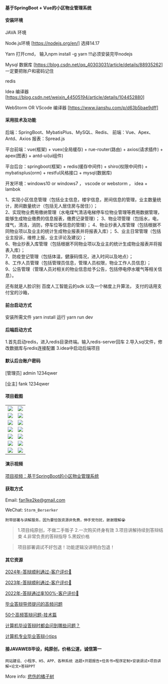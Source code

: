 #### 基于SpringBoot + Vue的小区物业管理系统

#### 安装环境

JAVA 环境 

Node.js环境 [https://nodejs.org/en/] 选择14.17

Yarn 打开cmd， 输入npm install -g yarn !!!必须安装完毕nodejs

Mysql 数据库 [https://blog.csdn.net/qq_40303031/article/details/88935262] 一定要把账户和密码记住

redis

Idea 编译器 [https://blog.csdn.net/weixin_44505194/article/details/104452880]

WebStorm OR VScode 编译器 [https://www.jianshu.com/p/d63b5bae9dff]

#### 采用技术及功能

后端：SpringBoot、MybatisPlus、MySQL、Redis、
前端：Vue、Apex、Antd、Axios
报表：Spread.js

平台前端：vue(框架) + vuex(全局缓存) + rue-router(路由) + axios(请求插件) + apex(图表)  + antd-ui(ui组件)

平台后台：springboot(框架) + redis(缓存中间件) + shiro(权限中间件) + mybatisplus(orm) + restful风格接口 + mysql(数据库)

开发环境：windows10 or windows7 ， vscode or webstorm ， idea + lambok

1、实现小区信息管理（包括业主信息，楼宇信息，房间信息的管理，业主数量统计，房间数量统计（包括无人居住房与居住））；                                                                                               
2、实现物业费用缴纳管理（水电煤气清洁电梯停车位物业管理等费用数据管理，能够生成物业缴费的信息报表，缴费记录管理）；
3、物业项管理（包括水，电，煤气，清洁，消防，停车位等信息的管理）；
4、物业抄表入库管理（包括根据不同物业项以及业主的统计生成物业报表并将报表入库）；
5、业主日常管理（包括业主投诉，维修上报，业主评论及建议）；                                                                         
6、物业抄表入库管理（包括根据不同物业项以及业主的统计生成物业报表并将报表入库）；              
7、防疫登记管理（包括体温，健康码情况，进入时间以及地点）；                                                                        
8、工作人员管理（包括管理员信息，管理人员权限，物业工作人员信息）；              
9、公告管理（管理人员对相关的物业信息给予公告，包括停电停水暖气等相关信息）。

还有就是人脸识别  百度人工智能云的sdk 
以及一个梯度上升算法，
支付的话用支付宝的沙箱，


#### 前台启动方式

安装所需文件 yarn install 
运行 yarn run dev

#### 后端启动方式

1.首先启动redis，进入redis目录终端。输入redis-server回车
2.导入sql文件，修改数据库与redis连接配置
3.idea中启动后端项目

#### 默认后台账户密码

[管理员]
admin
1234qwer

[业主]
fank
1234qwer

#### 项目截图

|  |  |
|---------------------|---------------------|
|![](https://fank-bucket-oss.oss-cn-beijing.aliyuncs.com/img/1683869976647.png) | ![](https://fank-bucket-oss.oss-cn-beijing.aliyuncs.com/img/1683870102442.png) |
|![](https://fank-bucket-oss.oss-cn-beijing.aliyuncs.com/img/1683869959954.png) | ![](https://fank-bucket-oss.oss-cn-beijing.aliyuncs.com/img/1683870083299.png) |
|![](https://fank-bucket-oss.oss-cn-beijing.aliyuncs.com/img/1683869945143.png) | ![](https://fank-bucket-oss.oss-cn-beijing.aliyuncs.com/img/1683870057559.png) |
|![](https://fank-bucket-oss.oss-cn-beijing.aliyuncs.com/img/1683869930483.png) | ![](https://fank-bucket-oss.oss-cn-beijing.aliyuncs.com/img/1683870036434.png) |
|![](https://fank-bucket-oss.oss-cn-beijing.aliyuncs.com/img/1683869919340.png) | ![](https://fank-bucket-oss.oss-cn-beijing.aliyuncs.com/img/1683870025857.png) |
|![](https://fank-bucket-oss.oss-cn-beijing.aliyuncs.com/img/1683869893832.png) | ![](https://fank-bucket-oss.oss-cn-beijing.aliyuncs.com/img/1683870016187.png) |
|![](https://fank-bucket-oss.oss-cn-beijing.aliyuncs.com/img/1683869994451.png) | ![](https://fank-bucket-oss.oss-cn-beijing.aliyuncs.com/work/936e9baf53eb9a217af4f89c616dc19.png) |

#### 演示视频

[项目视频：基于SpringBoot的小区物业管理系统](https://www.bilibili.com/video/BV1yu411v7oZ/)

#### 获取方式

Email: fan1ke2ke@gmail.com

WeChat: `Storm_Berserker`

`附带部署与讲解服务，因为要恰饭资源非免费，伸手党勿扰，谢谢理解😭`

> 1.项目纯原创，不做二手贩子 2.一次购买终身有效 3.项目讲解持续到答辩结束 4.非常负责的答辩指导 5.黑奴价格

> 项目部署调试不好包退！功能逻辑没讲明白包退！

#### 其它资源

[2024年-答辩顺利通过-客户评价👻](https://berserker287.github.io/2024/06/06/2024%E5%B9%B4%E7%AD%94%E8%BE%A9%E9%A1%BA%E5%88%A9%E9%80%9A%E8%BF%87/)

[2023年-答辩顺利通过-客户评价🐢](https://berserker287.github.io/2023/06/14/2023%E5%B9%B4%E7%AD%94%E8%BE%A9%E9%A1%BA%E5%88%A9%E9%80%9A%E8%BF%87/)

[2022年-答辩通过率100%-客户评价🐣](https://berserker287.github.io/2022/05/25/%E9%A1%B9%E7%9B%AE%E4%BA%A4%E6%98%93%E8%AE%B0%E5%BD%95/)

[毕业答辩导师提问的高频问题](https://berserker287.github.io/2023/06/13/%E6%AF%95%E4%B8%9A%E7%AD%94%E8%BE%A9%E5%AF%BC%E5%B8%88%E6%8F%90%E9%97%AE%E7%9A%84%E9%AB%98%E9%A2%91%E9%97%AE%E9%A2%98/)

[50个高频答辩问题-技术篇](https://berserker287.github.io/2023/06/13/50%E4%B8%AA%E9%AB%98%E9%A2%91%E7%AD%94%E8%BE%A9%E9%97%AE%E9%A2%98-%E6%8A%80%E6%9C%AF%E7%AF%87/)

[计算机毕设答辩时都会问到哪些问题？](https://www.zhihu.com/question/31020988)

[计算机专业毕业答辩小tips](https://zhuanlan.zhihu.com/p/145911029)


#### 接JAVAWEB毕设，纯原创，价格公道，诚信第一

`网站建设、小程序、H5、APP、各种系统 选题+开题报告+任务书+程序定制+安装调试+项目讲解+论文+答辩PPT`

More info: [悲伤的橘子树](https://berserker287.github.io/)
